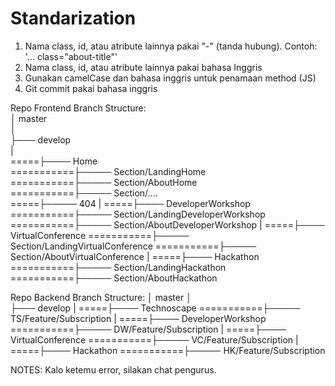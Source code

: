 # Standarization

1. Nama class, id, atau atribute lainnya pakai "-" (tanda hubung). Contoh: '... class="about-title"'
2. Nama class, id, atau atribute lainnya pakai bahasa Inggris
3. Gunakan camelCase dan bahasa inggris untuk penamaan method (JS)
4. Git commit pakai bahasa inggris

Repo Frontend Branch Structure:  
│ master  
│    
├─── develop  
|  
=====├──── Home  
===========├───── Section/LandingHome  
===========├───── Section/AboutHome  
===========├───── Section/....  
=====├───── 404
|
=====├──── DeveloperWorkshop
===========├───── Section/LandingDeveloperWorkshop
===========├───── Section/AboutDeveloperWorkshop
|
=====├──── VirtualConference
===========├───── Section/LandingVirtualConference
===========├───── Section/AboutVirtualConference
|
=====├──── Hackathon
===========├───── Section/LandingHackathon
===========├───── Section/AboutHackathon

Repo Backend Branch Structure:
│ master
│  
├─── develop
|
=====├──── Technoscape
===========├───── TS/Feature/Subscription
|
=====├──── DeveloperWorkshop
===========├───── DW/Feature/Subscription
|
=====├──── VirtualConference
===========├───── VC/Feature/Subscription
|
=====├──── Hackathon
===========├───── HK/Feature/Subscription

NOTES: Kalo ketemu error, silakan chat pengurus.
